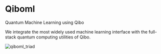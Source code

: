 # Qiboml
Quantum Machine Learning using Qibo

We integrate the most widely used machine learning interface with the full-stack quantum computing utilities of Qibo.

![qiboml_triad](https://github.com/user-attachments/assets/03556c24-180b-47ed-808f-edee56b2aa7b)
